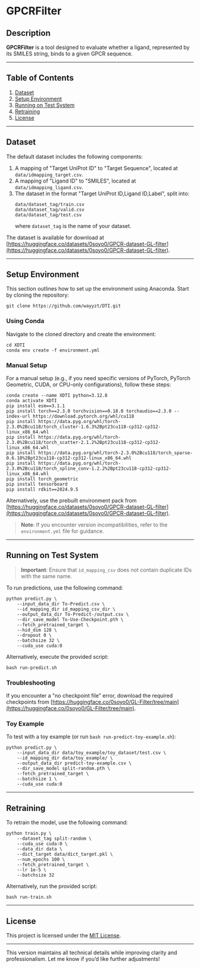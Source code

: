 # GPCRFilter
## Description
**GPCRFilter** is a tool designed to evaluate whether a ligand, represented by its SMILES string, binds to a given GPCR sequence.

---

## Table of Contents
1. [Dataset](#dataset)
2. [Setup Environment](#setup-environment)
3. [Running on Test System](#running-on-test-system)
4. [Retraining](#retraining)
5. [License](#license)

---

## Dataset
The default dataset includes the following components:
1. A mapping of "Target UniProt ID" to "Target Sequence", located at `data/idmapping_target.csv`.
2. A mapping of "Ligand ID" to "SMILES", located at `data/idmapping_ligand.csv`.
3. The dataset in the format "Target UniProt ID,Ligand ID,Label", split into:
   ```
   data/dataset_tag/train.csv
   data/dataset_tag/valid.csv
   data/dataset_tag/test.csv
   ```
   where `dataset_tag` is the name of your dataset.

The dataset is available for download at [https://huggingface.co/datasets/0soyo0/GPCR-dataset-GL-filter](https://huggingface.co/datasets/0soyo0/GPCR-dataset-GL-filter).

---

## Setup Environment
This section outlines how to set up the environment using Anaconda. Start by cloning the repository:
```
git clone https://github.com/wayyzt/DTI.git
```

### Using Conda
Navigate to the cloned directory and create the environment:
```
cd XDTI
conda env create -f environment.yml
```

### Manual Setup
For a manual setup (e.g., if you need specific versions of PyTorch, PyTorch Geometric, CUDA, or CPU-only configurations), follow these steps:
```
conda create --name XDTI python=3.12.8
conda activate XDTI
pip install esm==3.1.1
pip install torch==2.3.0 torchvision==0.18.0 torchaudio==2.3.0 --index-url https://download.pytorch.org/whl/cu118
pip install https://data.pyg.org/whl/torch-2.3.0%2Bcu118/torch_cluster-1.6.3%2Bpt23cu118-cp312-cp312-linux_x86_64.whl
pip install https://data.pyg.org/whl/torch-2.3.0%2Bcu118/torch_scatter-2.1.2%2Bpt23cu118-cp312-cp312-linux_x86_64.whl
pip install https://data.pyg.org/whl/torch-2.3.0%2Bcu118/torch_sparse-0.6.18%2Bpt23cu118-cp312-cp312-linux_x86_64.whl
pip install https://data.pyg.org/whl/torch-2.3.0%2Bcu118/torch_spline_conv-1.2.2%2Bpt23cu118-cp312-cp312-linux_x86_64.whl
pip install torch_geometric
pip install tensorboard
pip install rdkit==2024.9.5
```

Alternatively, use the prebuilt environment pack from [https://huggingface.co/datasets/0soyo0/GPCR-dataset-GL-filter](https://huggingface.co/datasets/0soyo0/GPCR-dataset-GL-filter).

> **Note**: If you encounter version incompatibilities, refer to the `environment.yml` file for guidance.

---

## Running on Test System
> **Important**: Ensure that `id_mapping_csv` does not contain duplicate IDs with the same name.

To run predictions, use the following command:
```
python predict.py \
    --input_data_dir To-Predict.csv \
    --id_mapping_dir id_mapping_csv_dir \
    --output_data_dir To-Predict-/output.csv \
    --dir_save_model To-Use-Checkpoint.pth \
    --fetch_pretrained_target \
    --hid_dim 128 \
    --dropout 0 \
    --batchsize 32 \
    --cuda_use cuda:0
```

Alternatively, execute the provided script:
```
bash run-predict.sh
```

### Troubleshooting
If you encounter a "no checkpoint file" error, download the required checkpoints from [https://huggingface.co/0soyo0/GL-Filter/tree/main](https://huggingface.co/0soyo0/GL-Filter/tree/main).

### Toy Example
To test with a toy example (or run `bash run-predict-toy-example.sh`):
```
python predict.py \
    --input_data_dir data/toy_example/toy_dataset/test.csv \
    --id_mapping_dir data/toy_example/ \
    --output_data_dir predict-toy-example.csv \
    --dir_save_model split-random.pth \
    --fetch_pretrained_target \
    --batchsize 1 \
    --cuda_use cuda:0
```

---

## Retraining
To retrain the model, use the following command:
```
python train.py \
    --dataset_tag split-random \
    --cuda_use cuda:0 \
    --data_dir data \
    --dict_target data/dict_target.pkl \
    --num_epochs 100 \
    --fetch_pretrained_target \
    --lr 1e-5 \
    --batchsize 32
```

Alternatively, run the provided script:
```
bash run-train.sh
```

---

## License
This project is licensed under the [MIT License](https://opensource.org/licenses/MIT).

---

This version maintains all technical details while improving clarity and professionalism. Let me know if you’d like further adjustments!